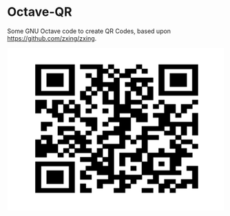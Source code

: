# Octave-QR

Some GNU Octave code to create QR Codes, based upon
https://github.com/zxing/zxing.

![Some QR Code](doc/qrcode.png)
